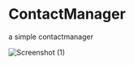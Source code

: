 # ContactManager
a simple contactmanager

![Screenshot (1)](https://github.com/pouyais/ContactManager/assets/157633426/9dbbc5d5-b040-48e5-a585-00fd7aa03424)
